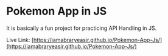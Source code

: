 # Pokemon App in JS

It is basically a fun project for practicing API Handling in JS.

Live Link: [https://iamabraryeasir.github.io/Pokemon-App-Js/](https://iamabraryeasir.github.io/Pokemon-App-Js/)
